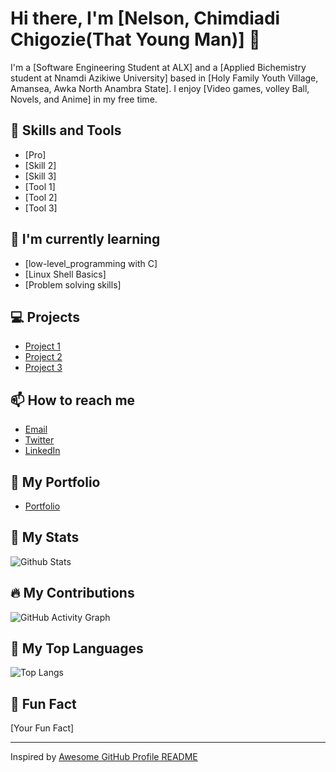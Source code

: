 # Hi there, I'm [Nelson, Chimdiadi Chigozie(That Young Man)] 👋

I'm a [Software Engineering Student at ALX] and a [Applied Bichemistry student at Nnamdi Azikiwe University] based in [Holy Family Youth Village, Amansea, Awka North Anambra State]. I enjoy [Video games, volley Ball, Novels, and Anime] in my free time.

## 🚀 Skills and Tools
- [Pro]
- [Skill 2]
- [Skill 3]
- [Tool 1]
- [Tool 2]
- [Tool 3]

## 🌱 I'm currently learning
- [low-level_programming with C]
- [Linux Shell Basics]
- [Problem solving skills]

## 💻 Projects
- [Project 1](link)
- [Project 2](link)
- [Project 3](link)

## 📫 How to reach me
- [Email](sayhitonelson@gmail.com)
- [Twitter](https://twitter.com/ChimdiadiJoel)
- [LinkedIn](linkedin)

## 🎨 My Portfolio
- [Portfolio](link)

## 🚀 My Stats
![Github Stats](https://github-readme-stats.vercel.app/api?username=youngman-d-coder&show_icons=true&theme=radical)

## 🔥 My Contributions
![GitHub Activity Graph](https://activity-graph.herokuapp.com/graph?username=youngman-d-coder&bg_color=0D1117&color=5BCDEC&line=5BCDEC&point=FFFFFF&hide_border=true)

## 🌟 My Top Languages
![Top Langs](https://github-readme-stats.vercel.app/api/top-langs/?username=youngman-d-coder&layout=compact&theme=radical)

## 🎉 Fun Fact
[Your Fun Fact]

---

Inspired by [Awesome GitHub Profile README](https://github.com/abhisheknaiidu/awesome-github-profile-readme)

<!---
Youngman-d-coder/Youngman-d-coder is a ✨ special ✨ repository because its `README.md` (this file) appears on your GitHub profile.
You can click the Preview link to take a look at your changes.
--->
